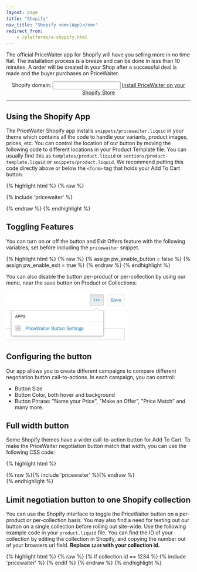```yaml
---
layout: page
title: "Shopify"
nav_title: "Shopify <em>(App)</em>"
redirect_from:
    - /platforms/a-shopify.html
---
```


The official PriceWaiter app for Shopify will have you selling more in no time flat. The installation process is a breeze and can be done in less than 10 minutes.  A order will be created in your Shop after a successful deal is made and the buyer purchases on PriceWaiter.

<center>
    <label>
        Shopify domain:
    </label>
    <input type="text" id="shopifyDomain" />
    <a class="btn btn-primary btn-outline btn-lg" id="installShopify" href="#" target="_blank">Install PriceWaiter on your Shopify Store</a>
</center>

<script>
function getInstallUrl(domain) {

    domain = domain.replace(/^https?:\/\//ig, '').replace(/[^a-z0-9.-]/ig, '');
    var client_id = '205942c7fc2eea05ad94b1ee4e9a5458';
    var scope = 'write_themes,write_script_tags,write_orders,write_customers,write_products';
    var redirect = 'https://manage.pricewaiter.com/shopify/auth.php';
    return 'https://' + domain + '/admin/oauth/authorize?client_id=' + encodeURIComponent(client_id) + '&scope=' + encodeURIComponent(scope) + '&redirect_uri=' + encodeURIComponent(redirect);
}

document.getElementById('installShopify').addEventListener('click', function (e) {
    e.preventDefault();
    var domain = document.getElementById('shopifyDomain').value;
    if (!domain) {
        alert('Please enter your shopify domain to install plugin.');
    }
    location.href = getInstallUrl(domain);
})

</script>

* * *

## Using the Shopify App

The PriceWaiter Shopify app installs `snippets/pricewaiter.liquid` in your theme which contains all the code to handle your variants, product images, prices, etc. You can control the location of our button by moving the following code to different locations in your Product Template file. You can usually find this as `templates/product.liquid` or `sections/product-template.liquid` or `snippets/product.liquid`. We recommend putting this code directly above or below the `<form>` tag that holds your Add To Cart button.

{% highlight html %}
{% raw %}
<!-- Begin PriceWaiter Widget Button -->
{% include 'pricewaiter' %}
<!-- End PriceWaiter Widget Button -->
{% endraw %}
{% endhighlight %}

## Toggling Features

You can turn on or off the button and Exit Offers feature with the following variables, set before including the `pricewaiter` snippet.

{% highlight html %}
{% raw %}
{% assign pw_enable_button = false %}
{% assign pw_enable_exit = true %}
{% endraw %}
{% endhighlight %}

You can also disable the button per-product or per-collection by using our menu, near the save button on Product or Collections:

<img src="/images/shopify-menu.jpg" alt="Example of Shopify Menu for Name your Price app." width="335" height="134">

## Configuring the button

Our app allows you to create different campaigns to compare different negotiation button call-to-actions. In each campaign, you can control:

* Button Size
* Button Color, both hover and background
* Button Phrase: "Name your Price", "Make an Offer", "Price Match" and many more.

## Full width button

Some Shopify themes have a wider call-to-action button for Add To Cart. To make the PriceWaiter negotiation button match that width, you can use the following CSS code:

{% highlight html %}
<style>
.pricewaiter--wrap iframe {
  width: 100% !important;
}
</style>

<div class="pricewaiter--wrap">
{% raw %}{% include 'pricewaiter' %}{% endraw %}
</div>
{% endhighlight %}

## Limit negotiation button to one Shopify collection

You can use the Shopify interface to toggle the PriceWaiter button on a per-product or per-collection basis. You may also find a need for testing out our button on a single collection before rolling out site-wide.  Use the following example code in your `product.liquid` file. You can find the ID of your collection by editing the collection in Shopify, and copying the number out of your browsers url field. __Replace `1234` with your collection id.__

{% highlight html %}
{% raw %}
{% if collection.id == 1234 %}
    {% include 'pricewaiter' %}
{% endif %}
{% endraw %}
{% endhighlight %}
